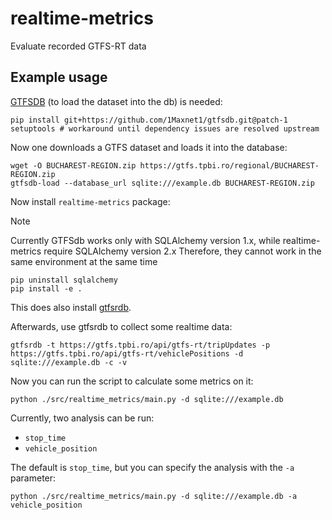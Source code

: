 # realtime-metrics

Evaluate recorded GTFS-RT data

## Example usage

[GTFSDB](https://github.com/OpenTransitTools/gtfsdb) (to load the dataset into the db) is needed:

```shell
pip install git+https://github.com/1Maxnet1/gtfsdb.git@patch-1 setuptools # workaround until dependency issues are resolved upstream
```

Now one downloads a GTFS dataset and loads it into the database:

```shell
wget -O BUCHAREST-REGION.zip https://gtfs.tpbi.ro/regional/BUCHAREST-REGION.zip
gtfsdb-load --database_url sqlite:///example.db BUCHAREST-REGION.zip
```

Now install `realtime-metrics` package:

> [!NOTE]  
> Currently GTFSdb works only with SQLAlchemy version 1.x, while realtime-metrics require SQLAlchemy version 2.x
> Therefore, they cannot work in the same environment at the same time

```shell
pip uninstall sqlalchemy
pip install -e .
```

This does also install [gtfsrdb](https://github.com/public-transport/gtfsrdb).

Afterwards, use gtfsrdb to collect some realtime data:

```shell
gtfsrdb -t https://gtfs.tpbi.ro/api/gtfs-rt/tripUpdates -p https://gtfs.tpbi.ro/api/gtfs-rt/vehiclePositions -d sqlite:///example.db -c -v
```

Now you can run the script to calculate some metrics on it:

```shell
python ./src/realtime_metrics/main.py -d sqlite:///example.db
```

Currently, two analysis can be run:
- `stop_time`
- `vehicle_position`

The default is `stop_time`, but you can specify the analysis with the `-a` parameter:

```shell
python ./src/realtime_metrics/main.py -d sqlite:///example.db -a vehicle_position
```